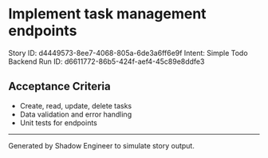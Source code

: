 # Implement task management endpoints

Story ID: d4449573-8ee7-4068-805a-6de3a6ff6e9f
Intent: Simple Todo Backend
Run ID: d6611772-86b5-424f-aef4-45c89e8ddfe3

## Acceptance Criteria
- Create, read, update, delete tasks
- Data validation and error handling
- Unit tests for endpoints

---
Generated by Shadow Engineer to simulate story output.
